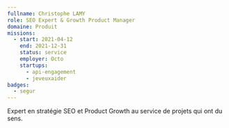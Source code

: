 ```yaml
---
fullname: Christophe LAMY
role: SEO Expert & Growth Product Manager
domaine: Produit
missions:
  - start: 2021-04-12
    end: 2021-12-31
    status: service
    employer: Octo
    startups:
      - api-engagement
      - jeveuxaider
badges:
  - segur
---
```

Expert en stratégie SEO et Product Growth au service de projets qui ont du sens.